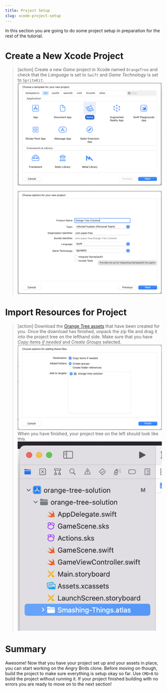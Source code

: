 ```yaml
---
title: Project Setup
slug: xcode-project-setup
---
```


In this section you are going to do some project setup in preparation for the rest of the tutorial.

# Create a New Xcode Project

> [action]
> Create a new *Game* project in Xcode named `OrangeTree` and check that the *Language* is set
> to `Swift` and *Game Technology* is set to `SpriteKit`.
> ![Xcode new project](./assets/new_project_1.png)
>
> ![Xcode new project](./assets/new_project_2.png)

# Import Resources for Project

> [action]
> Download the [Orange Tree assets](https://github.com/MakeSchool-Tutorials/Orange-Tree-SpriteKit-Swift4/raw/master/assets.atlas.zip)
> that have been created for you.
> Once the download has finished, unpack the zip file and drag it into the project tree on the
> lefthand side. Make sure that you have *Copy items if needed* and *Create Groups* selected.
> ![Adding assets](./assets/add_assets.png)
> When you have finished, your project tree on the left should look like this.
> ![Project tree](./assets/project_tree.png)

# Summary

Awesome! Now that you have your project set up and your assets in place, you can start 
working on the Angry Birds clone. Before moving on though, build the project to make sure
everything is setup okay so far. Use `CMD+B` to build the project without running it. 
If your project finished building with no errors you are ready to move on to the next section!
